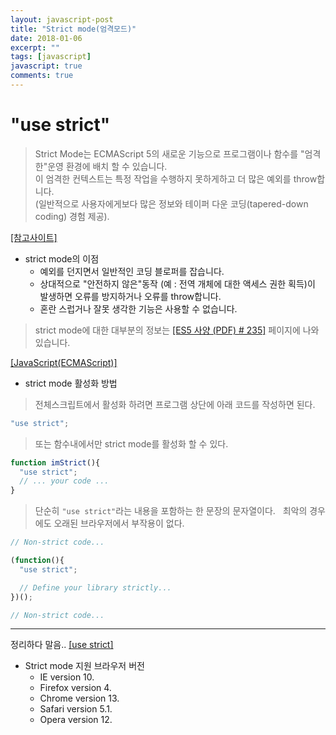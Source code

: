 ```yaml
---
layout: javascript-post
title: "Strict mode(엄격모드)"
date: 2018-01-06
excerpt: ""
tags: [javascript]
javascript: true
comments: true
---
```


# "use strict"
> Strict Mode는 ECMAScript 5의 새로운 기능으로 프로그램이나 함수를 "엄격한"운영 환경에 배치 할 수 있습니다.  
> 이 엄격한 컨텍스트는 특정 작업을 수행하지 못하게하고 더 많은 예외를 throw합니다.  
> (일반적으로 사용자에게보다 많은 정보와 테이퍼 다운 코딩(tapered-down coding) 경험 제공).  

[[참고사이트]](http://blog.aliencube.org/ko/2014/01/02/reasons-behind-using-strict-mode-while-coding-javascript/)

- strict mode의 이점
  - 예외를 던지면서 일반적인 코딩 블로퍼를 잡습니다.
  - 상대적으로 "안전하지 않은"동작 (예 : 전역 개체에 대한 액세스 권한 획득)이
    발생하면 오류를 방지하거나 오류를 throw합니다.
  - 혼란 스럽거나 잘못 생각한 기능은 사용할 수 없습니다.

> strict mode에 대한 대부분의 정보는 [[ES5 사양 (PDF) # 235]](http://www.ecma-international.org/publications/files/ECMA-ST/Ecma-262.pdf) 페이지에 나와 있습니다.  

[[JavaScript(ECMAScript)]](http://d2.naver.com/helloworld/2809766)


- strict mode 활성화 방법
> 전체스크립트에서 활성화 하려면 프로그램 상단에 아래 코드를 작성하면 된다.
~~~javascript
"use strict";
~~~
> 또는 함수내에서만 strict mode를 활성화 할 수 있다.
~~~javascript
function imStrict(){
  "use strict";
  // ... your code ...
}
~~~

> 단순히 `"use strict"`라는 내용을 포함하는 한 문장의 문자열이다.  
> 최악의 경우에도 오래된 브라우저에서 부작용이 없다.  

~~~javascript
// Non-strict code...

(function(){
  "use strict";

  // Define your library strictly...
})();

// Non-strict code...
~~~

---
정리하다 말음..
[[use strict]](https://johnresig.com/blog/ecmascript-5-strict-mode-json-and-more/)

- Strict mode 지원 브라우저 버전  
  - IE version 10.
  - Firefox version 4.
  - Chrome version 13.
  - Safari version 5.1.
  - Opera version 12.
